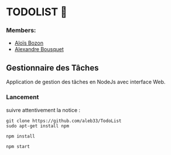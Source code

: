 # TODOLIST 📌

### Members:
- [Aloïs Bozon](https://github.com/Alois-B)
- [Alexandre Bousquet](https://github.com/aleb33)

## Gestionnaire des Tâches 
Application de gestion des tâches en NodeJs avec interface Web.

### Lancement
suivre attentivement la notice :

```shell
git clone https://github.com/aleb33/TodoList
sudo apt-get install npm
```

```shell
npm install 
```
```shell
npm start
```
